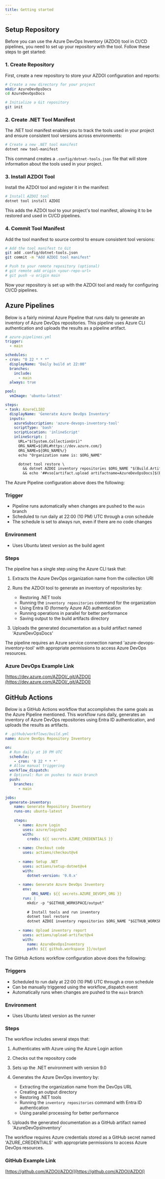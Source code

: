 ```yaml
---
title: Getting started
---
```


## Setup Repository

Before you can use the Azure DevOps Inventory (AZDOI) tool in CI/CD pipelines, you need to set up your repository with the tool. Follow these steps to get started:

### 1. Create Repository

First, create a new repository to store your AZDOI configuration and reports:

```bash
# Create a new directory for your project
mkdir AzureDevOpsDocs
cd AzureDevOpsDocs

# Initialize a Git repository
git init
```

### 2. Create .NET Tool Manifest

The .NET tool manifest enables you to track the tools used in your project and ensure consistent tool versions across environments:

```bash
# Create a new .NET tool manifest
dotnet new tool-manifest
```

This command creates a `.config/dotnet-tools.json` file that will store information about the tools used in your project.

### 3. Install AZDOI Tool

Install the AZDOI tool and register it in the manifest:

```bash
# Install AZDOI tool
dotnet tool install AZDOI
```

This adds the AZDOI tool to your project's tool manifest, allowing it to be restored and used in CI/CD pipelines.

### 4. Commit Tool Manifest

Add the tool manifest to source control to ensure consistent tool versions:

```bash
# Add the tool manifest to Git
git add .config/dotnet-tools.json
git commit -m "Add AZDOI tool manifest"

# Push to your remote repository (optional)
# git remote add origin <your-repo-url>
# git push -u origin main
```

Now your repository is set up with the AZDOI tool and ready for configuring CI/CD pipelines.

## Azure Pipelines

Below is a fairly minimal Azure Pipeline that runs daily to generate an inventory of Azure DevOps repositories. This pipeline uses Azure CLI authentication and uploads the results as a pipeline artifact.


```yaml
# azure-pipelines.yml
trigger:
  - main

schedules:
- cron: "0 22 * * *"
  displayName: "Daily build at 22:00"
  branches:
    include:
      - main
  always: true

pool:
  vmImage: 'ubuntu-latest'

steps:
- task: AzureCLI@2
  displayName: 'Generate Azure DevOps Inventory'
  inputs:
    azureSubscription: 'azure-devops-inventory-tool'
    scriptType: 'bash'
    scriptLocation: 'inlineScript'
    inlineScript: |
      URL="$(System.CollectionUri)"
      ORG_NAME=${URL#https://dev.azure.com/}
      ORG_NAME=${ORG_NAME%/}
      echo "Organization name is: $ORG_NAME"

      dotnet tool restore \
        && dotnet AZDOI inventory repositories $ORG_NAME "$(Build.ArtifactStagingDirectory)" --entra-id-auth --run-in-parallel \
        && echo '##vso[artifact.upload artifactname=AzureDevOpsDocs]$(Build.ArtifactStagingDirectory)'
```

The Azure Pipeline configuration above does the following:

### Trigger
- Pipeline runs automatically when changes are pushed to the `main` branch
- Scheduled to run daily at 22:00 (10 PM) UTC through a cron schedule
- The schedule is set to always run, even if there are no code changes

### Environment
- Uses Ubuntu latest version as the build agent

### Steps
The pipeline has a single step using the Azure CLI task that:

1. Extracts the Azure DevOps organization name from the collection URI
2. Runs the AZDOI tool to generate an inventory of repositories by:
   - Restoring .NET tools
   - Running the `inventory repositories` command for the organization
   - Using Entra ID (formerly Azure AD) authentication
   - Running operations in parallel for better performance
   - Saving output to the build artifacts directory

3. Uploads the generated documentation as a build artifact named 'AzureDevOpsDocs'

The pipeline requires an Azure service connection named 'azure-devops-inventory-tool' with appropriate permissions to access Azure DevOps resources.

### Azure DevOps Example Link

[https://dev.azure.com/AZDOI/_git/AZDOI](https://dev.azure.com/AZDOI/_git/AZDOI)

## GitHub Actions

Below is a GitHub Actions workflow that accomplishes the same goals as the Azure Pipeline mentioned. This workflow runs daily, generates an inventory of Azure DevOps repositories using Entra ID authentication, and uploads the results as artifacts.

```yaml
# .github/workflows/build.yml
name: Azure DevOps Repository Inventory

on:
  # Run daily at 10 PM UTC
  schedule:
    - cron: '0 22 * * *'
  # Allow manual triggering
  workflow_dispatch:
  # Optional: Run on pushes to main branch
  push:
    branches:
      - main

jobs:
  generate-inventory:
    name: Generate Repository Inventory
    runs-on: ubuntu-latest
    
    steps:
      - name: Azure Login
        uses: azure/login@v2
        with:
          creds: ${{ secrets.AZURE_CREDENTIALS }}
          
      - name: Checkout code
        uses: actions/checkout@v4
      
      - name: Setup .NET
        uses: actions/setup-dotnet@v4
        with:
          dotnet-version: '9.0.x'
      
      - name: Generate Azure DevOps Inventory
        env:
            ORG_NAME: ${{ secrets.AZURE_DEVOPS_ORG }}
        run: |
          mkdir -p "$GITHUB_WORKSPACE/output"
          
          # Install tools and run inventory
          dotnet tool restore
          dotnet AZDOI inventory repositories $ORG_NAME "$GITHUB_WORKSPACE/output" --entra-id-auth --run-in-parallel
      
      - name: Upload inventory report
        uses: actions/upload-artifact@v4
        with:
          name: AzureDevOpsInventory
          path: ${{ github.workspace }}/output
```

The GitHub Actions workflow configuration above does the following:

### Triggers
- Scheduled to run daily at 22:00 (10 PM) UTC through a cron schedule
- Can be manually triggered using the workflow_dispatch event
- Automatically runs when changes are pushed to the `main` branch

### Environment
- Uses Ubuntu latest version as the runner

### Steps
The workflow includes several steps that:

1. Authenticates with Azure using the Azure Login action
2. Checks out the repository code
3. Sets up the .NET environment with version 9.0
4. Generates the Azure DevOps inventory by:
   - Extracting the organization name from the DevOps URL
   - Creating an output directory
   - Restoring .NET tools
   - Running the `inventory repositories` command with Entra ID authentication
   - Using parallel processing for better performance

5. Uploads the generated documentation as a GitHub artifact named 'AzureDevOpsInventory'

The workflow requires Azure credentials stored as a GitHub secret named 'AZURE_CREDENTIALS' with appropriate permissions to access Azure DevOps resources.

### GitHub Example Link
[https://github.com/AZDOI/AZDOI](https://github.com/AZDOI/AZDOI)
